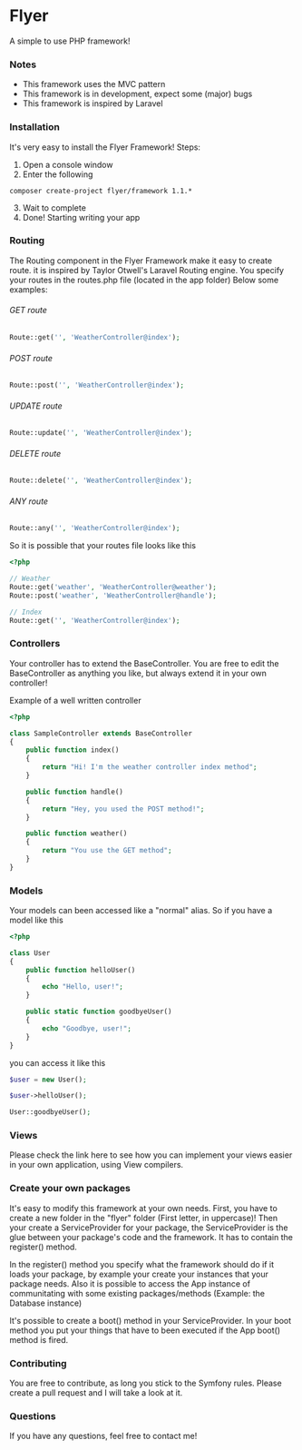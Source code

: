 Flyer
=========

A simple to use PHP framework!

### Notes
* This framework uses the MVC pattern
* This framework is in development, expect some (major) bugs
* This framework is inspired by Laravel

### Installation

It's very easy to install the Flyer Framework!
Steps:

1. Open a console window
2. Enter the following
```
composer create-project flyer/framework 1.1.*
```
3. Wait to complete
4. Done! Starting writing your app

### Routing

The Routing component in the Flyer Framework make it easy to create route. it is inspired by Taylor Otwell's Laravel Routing engine. You specify your routes in the routes.php file (located in the app folder) 
Below some examples:

###### GET route
```php
Route::get('', 'WeatherController@index');
```

###### POST route
```php
Route::post('', 'WeatherController@index');
```

###### UPDATE route
```php
Route::update('', 'WeatherController@index');
```

###### DELETE route
```php
Route::delete('', 'WeatherController@index');
```

###### ANY route
```php
Route::any('', 'WeatherController@index');
```

So it is possible that your routes file looks like this

```php
<?php

// Weather
Route::get('weather', 'WeatherController@weather');
Route::post('weather', 'WeatherController@handle');

// Index
Route::get('', 'WeatherController@index');

```

### Controllers

Your controller has to extend the BaseController.
You are free to edit the BaseController as anything you like, but always extend it in your own controller!

Example of a well written controller

```php
<?php

class SampleController extends BaseController
{
	public function index()
	{
		return "Hi! I'm the weather controller index method";
	}

	public function handle()
	{
		return "Hey, you used the POST method!";
	}

	public function weather()
	{
		return "You use the GET method";
	}
}
```

### Models

Your models can been accessed like a "normal" alias. So if you have a model like this

```php
<?php

class User
{
	public function helloUser()
	{
		echo "Hello, user!";
	}

	public static function goodbyeUser()
	{
		echo "Goodbye, user!";
	}
}
```

you can access it like this

```php
$user = new User();

$user->helloUser();

User::goodbyeUser();
```

### Views

Please check the link here to see how you can implement your views easier in your own application, using View compilers.

### Create your own packages

It's easy to modify this framework at your own needs. First, you have to create a new folder in the "flyer" folder (First letter, in uppercase)!
Then your create a ServiceProvider for your package, the ServiceProvider is the glue between your package's code and the framework.
It has to contain the register() method.

In the register() method you specify what the framework should do if it loads your package, by example your create your instances that your package needs.
Also it is possible to access the App instance of communitating with some existing packages/methods (Example: the Database instance)

It's possible to create a boot() method in your ServiceProvider. In your boot method you put your things that have to been executed if the App boot()
method is fired.

### Contributing

You are free to contribute, as long you stick to the Symfony rules. 
Please create a pull request and I will take a look at it.

### Questions

If you have any questions, feel free to contact me!






